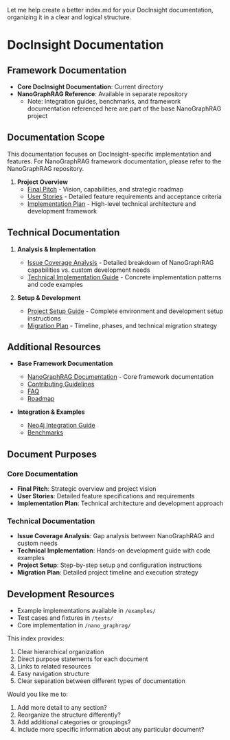 Let me help create a better index.md for your DocInsight documentation, organizing it in a clear and logical structure.





# DocInsight Documentation

## Framework Documentation
- **Core DocInsight Documentation**: Current directory
- **NanoGraphRAG Reference**: Available in separate repository
  - Note: Integration guides, benchmarks, and framework documentation 
    referenced here are part of the base NanoGraphRAG project

## Documentation Scope
This documentation focuses on DocInsight-specific implementation and features. 
For NanoGraphRAG framework documentation, please refer to the NanoGraphRAG 
repository.
1. **Project Overview**
   - [Final Pitch](./docinsight-final-pitch.md) - Vision, capabilities, and strategic roadmap
   - [User Stories](./docinsight-user-stories.md) - Detailed feature requirements and acceptance criteria
   - [Implementation Plan](./implementation-plan.md) - High-level technical architecture and development framework

## Technical Documentation
1. **Analysis & Implementation**
   - [Issue Coverage Analysis](./issue-coverage-analysis.md) - Detailed breakdown of NanoGraphRAG capabilities vs. custom development needs
   - [Technical Implementation Guide](./technical-implementation.md) - Concrete implementation patterns and code examples

2. **Setup & Development**
   - [Project Setup Guide](./Project-Setup.md) - Complete environment and development setup instructions
   - [Migration Plan](./migration-plan.md) - Timeline, phases, and technical migration strategy

## Additional Resources
- **Base Framework Documentation**
  - [NanoGraphRAG Documentation](../nanographrag/) - Core framework documentation
  - [Contributing Guidelines](../nanographrag/CONTRIBUTING.md)
  - [FAQ](../nanographrag/FAQ.md)
  - [Roadmap](../nanographrag/ROADMAP.md)

- **Integration & Examples**
  - [Neo4j Integration Guide](../nanographrag/use_neo4j_for_graphrag.md)
  - [Benchmarks](../nanographrag/benchmark-en.md)

## Document Purposes

### Core Documentation
- **Final Pitch**: Strategic overview and project vision
- **User Stories**: Detailed feature specifications and requirements
- **Implementation Plan**: Technical architecture and development approach

### Technical Documentation
- **Issue Coverage Analysis**: Gap analysis between NanoGraphRAG and custom needs
- **Technical Implementation**: Hands-on development guide with code examples
- **Project Setup**: Step-by-step setup and configuration instructions
- **Migration Plan**: Detailed project timeline and execution strategy

## Development Resources
- Example implementations available in `/examples/`
- Test cases and fixtures in `/tests/`
- Core implementation in `/nano_graphrag/`


This index provides:
1. Clear hierarchical organization
2. Direct purpose statements for each document
3. Links to related resources
4. Easy navigation structure
5. Clear separation between different types of documentation

Would you like me to:
1. Add more detail to any section?
2. Reorganize the structure differently?
3. Add additional categories or groupings?
4. Include more specific information about any particular document?
